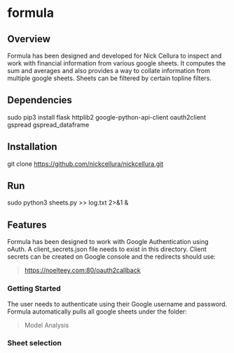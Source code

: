 # formula

## Overview
Formula has been designed and developed for Nick Cellura to inspect and work with financial information from various google sheets. It computes the sum and averages and also provides a way to collate information from multiple google sheets. Sheets can be filtered by certain topline filters.

## Dependencies
sudo pip3 install flask httplib2 google-python-api-client oauth2client gspread gspread_dataframe

## Installation
git clone https://github.com/nickcellura/nickcellura.git

## Run
sudo python3 sheets.py >> log.txt 2>&1 &

## Features
Formula has been designed to work with Google Authentication using oAuth. A client_secrets.json file needs to exist in this directory. Client secrets can be created on Google console and the redirects should use:
> https://noelteey.com:80/oauth2callback

### Getting Started
The user needs to authenticate using their Google username and password. Formula automatically pulls all google sheets under the folder:
> Model Analysis

### Sheet selection


